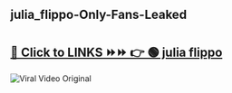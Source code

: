 
 ## julia_flippo-Only-Fans-Leaked

# <h2><a href="https://clipsfans.com/julia_flippo&ref=git">🔗 Click to LINKS ⏩⏩ 👉 🟢 julia flippo </a></h2>

<a href="https://clipsfans.com/julia_flippo&ref=git" rel="nofollow" data-target="animated-image.originalLink"><img src="https://i.ibb.co.com/xMMVF88/686577567.gif" alt="Viral Video Original" style="max-width: 100%; display: inline-block;" data-target="animated-image.originalImage"></a>

